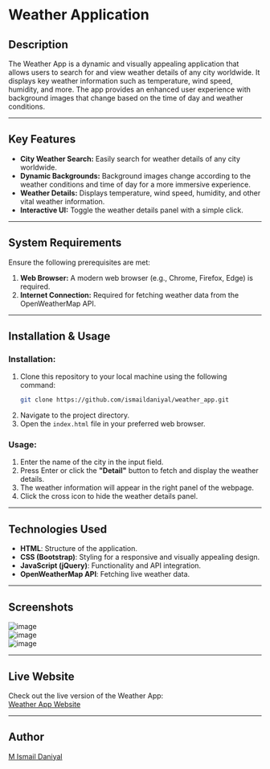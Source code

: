 # **Weather Application**

## **Description**  
The Weather App is a dynamic and visually appealing application that allows users to search for and view weather details of any city worldwide. It displays key weather information such as temperature, wind speed, humidity, and more. The app provides an enhanced user experience with background images that change based on the time of day and weather conditions.  

---

## **Key Features**  
- **City Weather Search:** Easily search for weather details of any city worldwide.  
- **Dynamic Backgrounds:** Background images change according to the weather conditions and time of day for a more immersive experience.  
- **Weather Details:** Displays temperature, wind speed, humidity, and other vital weather information.  
- **Interactive UI:** Toggle the weather details panel with a simple click.  

---

## **System Requirements**  
Ensure the following prerequisites are met:  
1. **Web Browser:** A modern web browser (e.g., Chrome, Firefox, Edge) is required.  
2. **Internet Connection:** Required for fetching weather data from the OpenWeatherMap API.  

---

## **Installation & Usage**  

### **Installation:**  
1. Clone this repository to your local machine using the following command:  
   ```bash
   git clone https://github.com/ismaildaniyal/weather_app.git
   ```
2. Navigate to the project directory.  
3. Open the `index.html` file in your preferred web browser.  

### **Usage:**  
1. Enter the name of the city in the input field.  
2. Press Enter or click the **"Detail"** button to fetch and display the weather details.  
3. The weather information will appear in the right panel of the webpage.  
4. Click the cross icon to hide the weather details panel.  

---

## **Technologies Used**  
- **HTML**: Structure of the application.  
- **CSS (Bootstrap)**: Styling for a responsive and visually appealing design.  
- **JavaScript (jQuery)**: Functionality and API integration.  
- **OpenWeatherMap API**: Fetching live weather data.  

---

## **Screenshots**  
![image](https://github.com/ismaildaniyal/weather_app/assets/158290076/54fedb99-1d20-4e7d-9288-e39868cd7803)  
![image](https://github.com/ismaildaniyal/weather_app/assets/158290076/9b69576e-545e-4c6a-9142-fe4f43708e1b)  
![image](https://github.com/ismaildaniyal/weather_app/assets/158290076/c9b3b84f-9c1a-4e93-aa41-aa568bbb26fa)  

---

## **Live Website**  
Check out the live version of the Weather App:  
[Weather App Website](https://ismaildaniyal.github.io/weather_app/)  

---

## **Author**  
[M Ismail Daniyal](https://github.com/ismaildaniyal)
